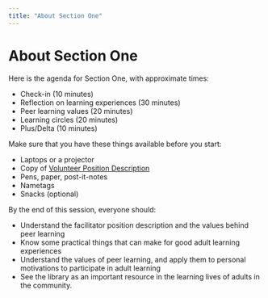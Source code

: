 ```yaml
---
title: "About Section One"
---
```

# About Section One

Here is the agenda for Section One, with approximate times:
- Check-in (10 minutes)
- Reflection on learning experiences (30 minutes)
- Peer learning values (20 minutes)
- Learning circles (20 minutes)
- Plus/Delta (10 minutes)


Make sure that you have these things available before you start:
- Laptops or a projector
- Copy of [Volunteer Position Description](https://docs.google.com/document/d/1jebRPNC6LsgSvpRZEP53IoWhYu2B6oRP/edit?dls=true)
- Pens, paper, post-it-notes
- Nametags
- Snacks (optional)

By the end of this session, everyone should:
- Understand the facilitator position description and the values behind peer learning
- Know some practical things that can make for good adult learning experiences
- Understand the values of peer learning, and apply them to personal motivations to participate in adult learning
- See the library as an important resource in the learning lives of adults in the community.

